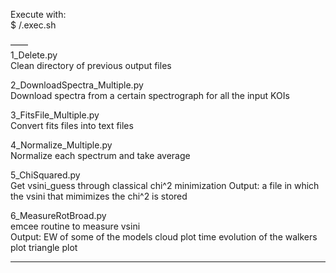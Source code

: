 Execute with: <br />
$ /.exec.sh  <br />

——   <br />
1_Delete.py <br />
Clean directory of previous output files

2_DownloadSpectra_Multiple.py <br />
Download spectra from a certain spectrograph for all the input KOIs

3_FitsFile_Multiple.py <br />
Convert fits files into text files

4_Normalize_Multiple.py <br />
Normalize each spectrum and take average

5_ChiSquared.py <br />
Get vsini_guess through classical chi^2 minimization
Output: a file in which the vsini that mimimizes the chi^2 is stored


6_MeasureRotBroad.py <br />
emcee routine to measure vsini  
Output: EW of some of the models
        cloud plot
        time evolution of the walkers plot
        triangle plot

----
